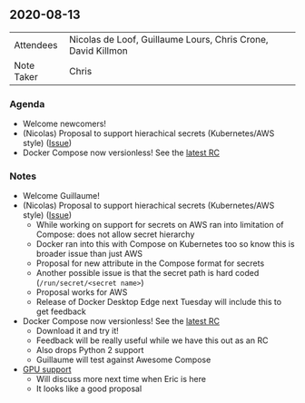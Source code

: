 ## 2020-08-13
|  |  |
| -------- | -------- |
| Attendees  | Nicolas de Loof, Guillaume Lours, Chris Crone, David Killmon |
| Note Taker | Chris |

### Agenda

* Welcome newcomers!
* (Nicolas) Proposal to support hierachical secrets (Kubernetes/AWS style) ([Issue](https://github.com/compose-spec/compose-spec/issues/93))
* Docker Compose now versionless! See the [latest RC](https://github.com/docker/compose/releases/tag/1.27.0-rc1)

### Notes

* Welcome Guillaume!
* (Nicolas) Proposal to support hierachical secrets (Kubernetes/AWS style) ([Issue](https://github.com/compose-spec/compose-spec/issues/93))
    * While working on support for secrets on AWS ran into limitation of Compose: does not allow secret hierarchy
    * Docker ran into this with Compose on Kubernetes too so know this is broader issue than just AWS
    * Proposal for new attribute in the Compose format for secrets
    * Another possible issue is that the secret path is hard coded (`/run/secret/<secret name>`)
    * Proposal works for AWS
    * Release of Docker Desktop Edge next Tuesday will include this to get feedback
* Docker Compose now versionless! See the [latest RC](https://github.com/docker/compose/releases/tag/1.27.0-rc1)
    * Download it and try it!
    * Feedback will be really useful while we have this out as an RC
    * Also drops Python 2 support
    * Guillaume will test against Awesome Compose
* [GPU support](https://github.com/compose-spec/compose-spec/issues/74#issuecomment-670851982)
    * Will discuss more next time when Eric is here
    * It looks like a good proposal

